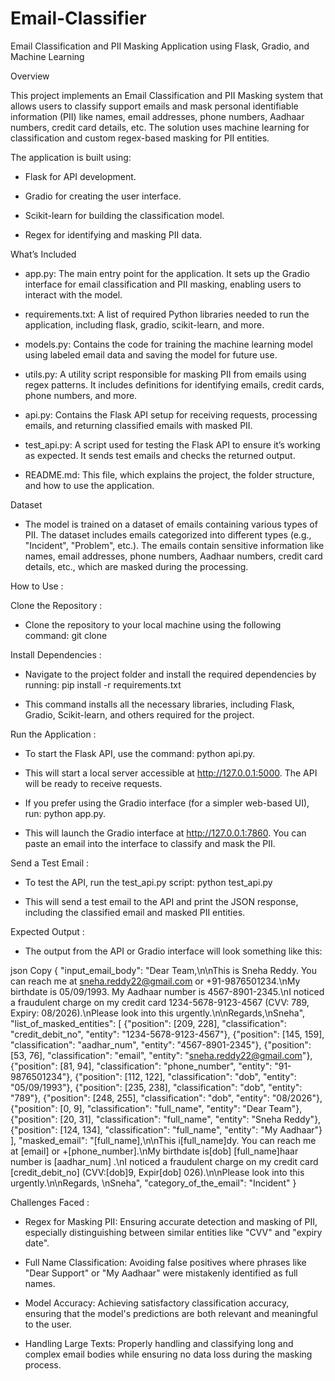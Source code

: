 # Email-Classifier
Email Classification and PII Masking Application using Flask, Gradio, and Machine Learning

Overview

This project implements an Email Classification and PII Masking system that allows users to classify support emails and mask personal identifiable information (PII) like names, email addresses, phone numbers, Aadhaar numbers, credit card details, etc. The solution uses machine learning for classification and custom regex-based masking for PII entities.

The application is built using:

- Flask for API development.

- Gradio for creating the user interface.

- Scikit-learn for building the classification model.

- Regex for identifying and masking PII data.

What’s Included

- app.py: The main entry point for the application. It sets up the Gradio interface for email classification and PII masking, enabling users to interact with the model.

- requirements.txt: A list of required Python libraries needed to run the application, including flask, gradio, scikit-learn, and more.

- models.py: Contains the code for training the machine learning model using labeled email data and saving the model for future use.

- utils.py: A utility script responsible for masking PII from emails using regex patterns. It includes definitions for identifying emails, credit cards, phone numbers, and more.

- api.py: Contains the Flask API setup for receiving requests, processing emails, and returning classified emails with masked PII.

- test_api.py: A script used for testing the Flask API to ensure it’s working as expected. It sends test emails and checks the returned output.

- README.md: This file, which explains the project, the folder structure, and how to use the application.

Dataset

- The model is trained on a dataset of emails containing various types of PII. The dataset includes emails categorized into different types (e.g., "Incident", "Problem", etc.). The emails contain sensitive information like names, email addresses, phone numbers, Aadhaar numbers, credit card details, etc., which are masked during the processing.

How to Use :

Clone the Repository :

- Clone the repository to your local machine using the following command: git clone <your-repository-link>

Install Dependencies :

- Navigate to the project folder and install the required dependencies by running: pip install -r requirements.txt

- This command installs all the necessary libraries, including Flask, Gradio, Scikit-learn, and others required for the project.

Run the Application :

- To start the Flask API, use the command: python api.py.

- This will start a local server accessible at http://127.0.0.1:5000. The API will be ready to receive requests.

- If you prefer using the Gradio interface (for a simpler web-based UI), run: python app.py.

- This will launch the Gradio interface at http://127.0.0.1:7860. You can paste an email into the interface to classify and mask the PII.

Send a Test Email :

- To test the API, run the test_api.py script: python test_api.py

- This will send a test email to the API and print the JSON response, including the classified email and masked PII entities.

Expected Output :

- The output from the API or Gradio interface will look something like this:

json
Copy
{
    "input_email_body": "Dear Team,\n\nThis is Sneha Reddy. You can reach me at sneha.reddy22@gmail.com or +91-9876501234.\nMy birthdate is 05/09/1993. My Aadhaar number is 4567-8901-2345.\nI noticed a fraudulent charge on my credit card 1234-5678-9123-4567 (CVV: 789, Expiry: 08/2026).\nPlease look into this urgently.\n\nRegards,\nSneha",
    "list_of_masked_entities": [
        {"position": [209, 228], "classification": "credit_debit_no", "entity": "1234-5678-9123-4567"},
        {"position": [145, 159], "classification": "aadhar_num", "entity": "4567-8901-2345"},
        {"position": [53, 76], "classification": "email", "entity": "sneha.reddy22@gmail.com"},
        {"position": [81, 94], "classification": "phone_number", "entity": "91-9876501234"},
        {"position": [112, 122], "classification": "dob", "entity": "05/09/1993"},
        {"position": [235, 238], "classification": "dob", "entity": "789"},
        {"position": [248, 255], "classification": "dob", "entity": "08/2026"},
        {"position": [0, 9], "classification": "full_name", "entity": "Dear Team"},
        {"position": [20, 31], "classification": "full_name", "entity": "Sneha Reddy"},
        {"position": [124, 134], "classification": "full_name", "entity": "My Aadhaar"}
    ],
    "masked_email": "[full_name],\n\nThis i[full_name]dy. You can reach me at [email]                 or +[phone_number].\nMy birthdate is[dob]     [full_name]haar number is [aadhar_num]  .\nI noticed a fraudulent charge on my credit card [credit_debit_no]   (CVV:[dob]9, Expir[dob]  026).\n\nPlease look into this urgently.\n\nRegards,  \nSneha",
    "category_of_the_email": "Incident"
}

Challenges Faced :

- Regex for Masking PII: Ensuring accurate detection and masking of PII, especially distinguishing between similar entities like "CVV" and "expiry date".

- Full Name Classification: Avoiding false positives where phrases like "Dear Support" or "My Aadhaar" were mistakenly identified as full names.

- Model Accuracy: Achieving satisfactory classification accuracy, ensuring that the model's predictions are both relevant and meaningful to the user.

- Handling Large Texts: Properly handling and classifying long and complex email bodies while ensuring no data loss during the masking process.
